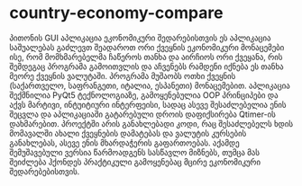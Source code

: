 # country-economy-compare
პითონის GUI აპლიკაცია ეკონომიკური შედარებისთვის
ეს აპლიკაცია საშუალებას გაძლევთ შეადაროთ ორი ქვეყნის ეკონომიკური მონაცემები ისე, რომ მომხმარებელმა ჩაწეროს თანხა და აირჩიოს ორი ქვეყანა, რის შემდეგაც პროგრამა გამოითვლის და აჩვენებს რამდენი იქნება ეს თანხა მეორე ქვეყნის ვალუტაში. პროგრამა მუშაობს ოთხი ქვეყნის (საქართველო, საფრანგეთი, იტალია, ესპანეთი) მონაცემებით.
აპლიკაცია შექმნილია PyQt5 ტექნოლოგიაზე, გამოყენებულია OOP პრინციპები და აქვს მარტივი, ინტუიტიური ინტერფეისი, სადაც ასევე შესაძლებელია ენის შეცვლა და აპლიკაციაში გატარებული დროის დაფიქსირება Qtimer-ის დახმარებით.
პროექტში არის განახლებადი კოდი, რაც შესაძლებელს ხდის მომავალში ახალი ქვეყნების დამატებას და ვალუტის კურსების განახლებას, ასევე ენის მხარდაჭერის გაფართოებას. აქამდე შემუშავებული ვერსია წარმოადგენს სასწავლო მიზნებს, თუმცა მას შეიძლება ჰქონდეს პრაქტიკული გამოყენებაც მცირე ეკონომიკური შედარებებისთვის.
